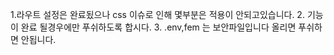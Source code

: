 1.라우트 설정은 완료됬으나 css 이슈로 인해 몇부분은 적용이 안되고있습니다.
2. 기능이 완료 될경우에만 푸쉬하도록 합시다.
3. .env,fem 는 보안파일입니다 올리면 푸쉬하면 안됩니다.